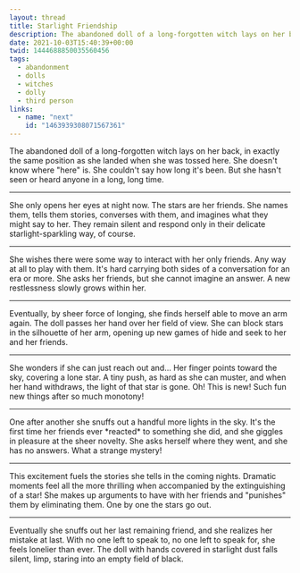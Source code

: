 ```yaml
---
layout: thread
title: Starlight Friendship
description: The abandoned doll of a long-forgotten witch lays on her back, in exactly the same position as she landed when she was tossed here. She doesn't know where "here" is. She couldn't say how long it's been. But she hasn't seen or heard anyone in a long, long time.
date: 2021-10-03T15:40:39+00:00
twid: 1444688850035560456
tags:
  - abandonment
  - dolls
  - witches
  - dolly
  - third person
links:
  - name: "next"
    id: "1463939308071567361"
---
```

<article class="thread">
<section class="tweet">
<p>The abandoned doll of a long-forgotten witch lays on her back, in exactly the same position as she landed when she was tossed here. She doesn't know where "here" is. She couldn't say how long it's been. But she hasn't seen or heard anyone in a long, long time.</p>
</section>
<hr class="tweet_sep">
<section class="tweet">
<p>She only opens her eyes at night now. The stars are her friends. She names them, tells them stories, converses with them, and imagines what they might say to her. They remain silent and respond only in their delicate starlight-sparkling way, of course.</p>
</section>
<hr class="tweet_sep">
<section class="tweet">
<p>She wishes there were some way to interact with her only friends. Any way at all to play with them. It's hard carrying both sides of a conversation for an era or more. She asks her friends, but she cannot imagine an answer. A new restlessness slowly grows within her.</p>
</section>
<hr class="tweet_sep">
<section class="tweet">
<p>Eventually, by sheer force of longing, she finds herself able to move an arm again. The doll passes her hand over her field of view. She can block stars in the silhouette of her arm, opening up new games of hide and seek to her and her friends.</p>
</section>
<hr class="tweet_sep">
<section class="tweet">
<p>She wonders if she can just reach out and... Her finger points toward the sky, covering a lone star. A tiny push, as hard as she can muster, and when her hand withdraws, the light of that star is gone. Oh! This is new! Such fun new things after so much monotony!</p>
</section>
<hr class="tweet_sep">
<section class="tweet">
<p>One after another she snuffs out a handful more lights in the sky. It's the first time her friends ever *reacted* to something she did, and she giggles in pleasure at the sheer novelty. She asks herself where they went, and she has no answers. What a strange mystery!</p>
</section>
<hr class="tweet_sep">
<section class="tweet">
<p>This excitement fuels the stories she tells in the coming nights. Dramatic moments feel all the more thrilling when accompanied by the extinguishing of a star! She makes up arguments to have with her friends and "punishes" them by eliminating them. One by one the stars go out.</p>
</section>
<hr class="tweet_sep">
<section class="tweet">
<p>Eventually she snuffs out her last remaining friend, and she realizes her mistake at last. With no one left to speak to, no one left to speak for, she feels lonelier than ever. The doll with hands covered in starlight dust falls silent, limp, staring into an empty field of black.</p>
</section>
</article>
